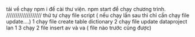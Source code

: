 tải về chạy npm i để cài thư viện.
npm start để chạy chương trình.
///////////////////
thứ tự chạy file script ( nếu chạy lần sau thì chỉ cần chạy file update....)
1 chạy file create table dictionary
2 chạy file update dataproject lan 1
3 chạy 2 file insert av và va ( file nào trước cũng được)